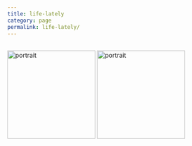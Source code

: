 ```yaml
---
title: life-lately
category: page
permalink: life-lately/
---
```

<br>
<img src="https://www.yuriumemoto.com/pics/74075723.JPG" alt="portrait" width="200">  
<img src="https://www.yuriumemoto.com/pics/my_dream.png" alt="portrait" width="200">  
